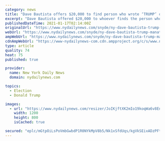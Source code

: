 ```yaml
---
category: news
title: "Dave Bautista offers $20,000 to find person who wrote ‘TRUMP’ on manatee"
excerpt: "Dave Bautista offered $20,000 to whoever finds the person who scrawled “TRUMP” on the back of a manatee in Florida. “If there’s not already a reward for the arrest and conviction of the low life scummy MAGATs that did this I’ll throw in $20,"
publishedDateTime: 2021-01-17T02:14:00Z
originalUrl: "https://www.nydailynews.com/snyde/ny-dave-bautista-trump-manatee-20210117-ie3hnncygvbj3beylq5nh7cubi-story.html"
webUrl: "https://www.nydailynews.com/snyde/ny-dave-bautista-trump-manatee-20210117-ie3hnncygvbj3beylq5nh7cubi-story.html"
ampWebUrl: "https://www.nydailynews.com/snyde/ny-dave-bautista-trump-manatee-20210117-ie3hnncygvbj3beylq5nh7cubi-story.html?outputType=amp"
cdnAmpWebUrl: "https://www-nydailynews-com.cdn.ampproject.org/c/s/www.nydailynews.com/snyde/ny-dave-bautista-trump-manatee-20210117-ie3hnncygvbj3beylq5nh7cubi-story.html?outputType=amp"
type: article
quality: 74
heat: 75
published: true

provider:
  name: New York Daily News
  domain: nydailynews.com

topics:
  - Election
  - Donald Trump

images:
  - url: "https://www.nydailynews.com/resizer/JoIKjftXK2mIo19koqWa6v8EnGw=/1200x0/center/top/cloudfront-us-east-1.images.arcpublishing.com/tronc/HJN2PKZIONCBFG2OHIFWDX7I64.JPG"
    width: 1200
    height: 800
    isCached: true

secured: "eplc/mGtpOiLsPoVmbGwbdP1R0NYkMpV8b5/Nk1xSfdUqs/kgVkSEixADzPFtvwrg2PdI9F3OQssLuiT7w8m5IfwhK+0SmD1QXlUmPyYrxElQZ23rzqC8pS+f3wfrz4PxWs0ACKenLtyaPlUOCIiVNIOEGSVDVYPQlG5/81R/DQq9h2dNLZnpIiBD7EePgN0Cfj2CQqRooYBiBRFhxPJFIzL/1HTRTXN+iIcQZWw3wb2A7k+JdMN6QIBODrf9yN/pC5pAtZnJ0k5tg34O/Xb7RcWITyctiK1NDncBsu5I6yR2xMIFuPRcsLJ2IbmSJLbjmI4qZFOdktpuxw+koSa3fry9kVtIddYMR4QZ/kPCGw=;I4EMih5Hgj+AVt8LRhx/mg=="
---
```


